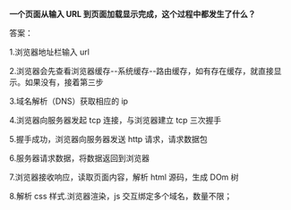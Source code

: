 **一个页面从输入 URL 到页面加载显示完成，这个过程中都发生了什么？**

答案：

1.浏览器地址栏输入 url

2.浏览器会先查看浏览器缓存--系统缓存--路由缓存，如有存在缓存，就直接显示。如果没有，接着第三步

3.域名解析（DNS）获取相应的 ip

4.浏览器向服务器发起 tcp 连接，与浏览器建立 tcp 三次握手

5.握手成功，浏览器向服务器发送 http 请求，请求数据包

6.服务器请求数据，将数据返回到浏览器

7.浏览器接收响应，读取页面内容，解析 html 源码，生成 DOm 树

8.解析 css 样式.浏览器渲染，js 交互绑定多个域名，数量不限；